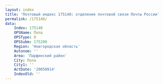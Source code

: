 ```yaml
---
layout: index
title: 'Почтовый индекс 175140: отделение почтовой связи Почты России'
permalink: /175140/
data:
    Index: 175140
    OPSName: Пола
    OPSType: О
    OPSSubm: 175200
    Region: 'Новгородская область'
    Autonom: ''
    Area: 'Парфинский район'
    City: Пола
    City1: ''
    ActDate: '20050914'
    IndexOld: ''
---
```

